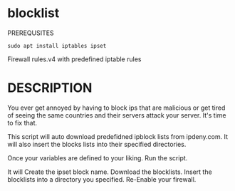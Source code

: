 # blocklist

PREREQUSITES 

`sudo apt install iptables ipset `

Firewall 
rules.v4 with predefined iptable rules


# DESCRIPTION #

You ever get annoyed by having to block ips that are malicious or get tired of seeing the same countries and their servers attack your server.   It's time to fix that.


This script will auto download predefidned ipblock lists from ipdeny.com.
It will also insert the blocks lists into their specified directories.

Once your variables are defined to your liking. Run the script.

It will
Create the ipset block name.
Download the blocklists.
Insert the blocklists into a directory you specified.
Re-Enable your firewall.
